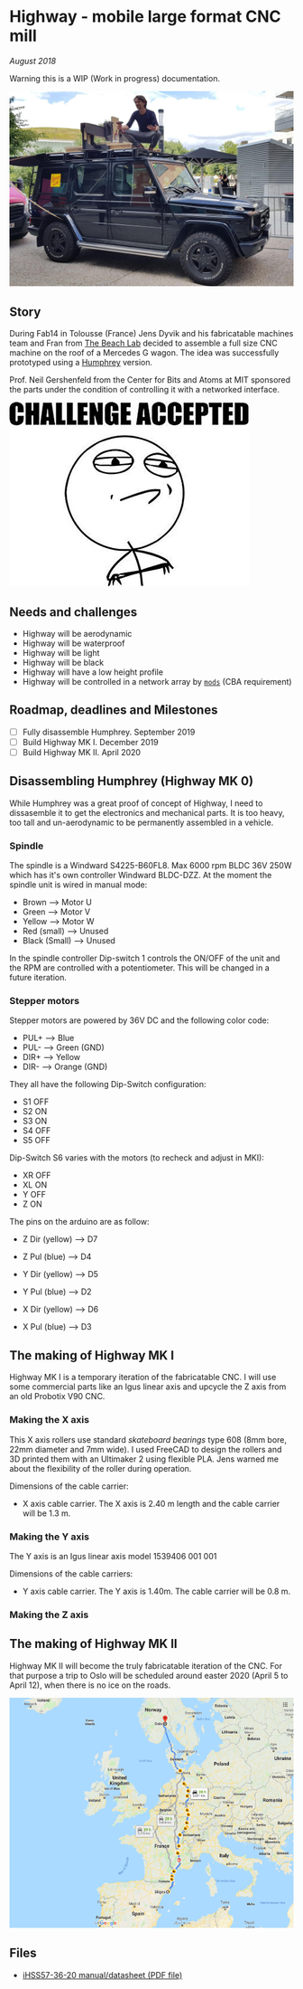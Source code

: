 # Highway - mobile large format CNC mill

*August 2018*


Warning this is a WIP (Work in progress) documentation.

![](./img/highwayfab14.jpg)

## Story

During Fab14 in Tolousse (France) Jens Dyvik and his fabricatable machines team and Fran from [The Beach Lab](https://github.com/thebeachlab) decided to assemble a full size CNC machine on the roof of a Mercedes G wagon. The idea was successfully prototyped using a [Humphrey](https://github.com/fellesverkstedet/fabricatable-machines/tree/master/humphrey-large-format-cnc) version.

Prof. Neil Gershenfeld from the Center for Bits and Atoms at MIT sponsored the parts under the condition of controlling it with a networked interface.

![challenge acepted](./img/challenge.jpg)

## Needs and challenges

- Highway will be aerodynamic
- Highway will be waterproof
- Highway will be light
- Highway will be black
- Highway will have a low height profile
- Highway will be controlled in a network array by [`mods`](https://github.com/fabfoundation/mods) (CBA requirement)

## Roadmap, deadlines and Milestones

- [ ] Fully disassemble Humphrey. September 2019
- [ ] Build Highway MK I. December 2019
- [ ] Build Highway MK II. April 2020

## Disassembling Humphrey (Highway MK 0)

While Humphrey was a great proof of concept of Highway, I need to dissasemble it to get the electronics and mechanical parts. It is too heavy, too tall and un-aerodynamic to be permanently assembled in a vehicle.

### Spindle

The spindle is a Windward S4225-B60FL8. Max 6000 rpm BLDC 36V 250W which has it's own controller Windward BLDC-DZZ. At the moment the spindle unit is wired in manual mode:

- Brown --> Motor U
- Green -->  Motor V
- Yellow --> Motor W
- Red (small) --> Unused
- Black (Small) --> Unused

In the spindle controller Dip-switch 1 controls the ON/OFF of the unit and the RPM are controlled with a potentiometer. This will be changed in a future iteration.

### Stepper motors

Stepper motors are powered by 36V DC and the following color code:

- PUL+ --> Blue
- PUL- --> Green (GND)
- DIR+ --> Yellow
- DIR- --> Orange (GND)

They all have the following Dip-Switch configuration:

- S1 OFF
- S2 ON
- S3 ON
- S4 OFF
- S5 OFF

Dip-Switch S6 varies with the motors (to recheck and adjust in MKI):

- XR OFF
- XL ON
- Y OFF
- Z ON

The pins on the arduino are as follow:

- Z Dir (yellow) --> D7
- Z Pul (blue) --> D4

- Y Dir (yellow) --> D5
- Y Pul (blue) --> D2

- X Dir (yellow) --> D6
- X Pul (blue) --> D3


## The making of Highway MK I

Highway MK I is a temporary iteration of the fabricatable CNC. I will use some commercial parts like an Igus linear axis and upcycle the Z axis from an old Probotix V90 CNC.

### Making the X axis

This X axis rollers use standard *skateboard bearings* type 608 (8mm bore, 22mm diameter and 7mm wide). I used FreeCAD to design the rollers and 3D printed them with an Ultimaker 2 using flexible PLA. Jens warned me about the flexibility of the roller during operation.

Dimensions of the cable carrier:

- X axis cable carrier. The X axis is 2.40 m length and the cable carrier will be 1.3 m.

### Making the Y axis

The Y axis is an Igus linear axis model 1539406 001 001

Dimensions of the cable carriers:

- Y axis cable carrier. The Y axis is 1.40m. The cable carrier will be 0.8 m.

### Making the Z axis


## The making of Highway MK II

Highway MK II will become the truly fabricatable iteration of the CNC. For that purpose a trip to Oslo will be scheduled around easter 2020 (April 5 to April 12), when there is no ice on the roads.

![sitges-oslo](./img/sitges-oslo.png)

## Files

- [iHSS57-36-20 manual/datasheet (PDF file)](./files/ihss-ds.pdf)
